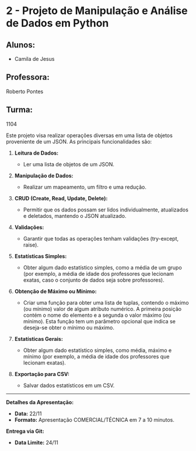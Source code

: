 # 2 - Projeto de Manipulação e Análise de Dados em Python

## Alunos:
- Camila de Jesus


## Professora:
Roberto Pontes

## Turma:
1104


Este projeto visa realizar operações diversas em uma lista de objetos proveniente de um JSON. As principais funcionalidades são:

1. **Leitura de Dados:**
   - Ler uma lista de objetos de um JSON.

2. **Manipulação de Dados:**
   - Realizar um mapeamento, um filtro e uma redução.

3. **CRUD (Create, Read, Update, Delete):**
   - Permitir que os dados possam ser lidos individualmente, atualizados e deletados, mantendo o JSON atualizado.

4. **Validações:**
   - Garantir que todas as operações tenham validações (try-except, raise).

5. **Estatísticas Simples:**
   - Obter algum dado estatístico simples, como a média de um grupo (por exemplo, a média de idade dos professores que lecionam exatas, caso o conjunto de dados seja sobre professores).

6. **Obtenção de Máximo ou Mínimo:**
   - Criar uma função para obter uma lista de tuplas, contendo o máximo (ou mínimo) valor de algum atributo numérico. A primeira posição contém o nome do elemento e a segunda o valor máximo (ou mínimo). Esta função tem um parâmetro opcional que indica se deseja-se obter o mínimo ou máximo.

7. **Estatísticas Gerais:**
   - Obter algum dado estatístico simples, como média, máximo e mínimo (por exemplo, a média de idade dos professores que lecionam exatas).

8. **Exportação para CSV:**
   - Salvar dados estatísticos em um CSV.

---------------------------------------------

**Detalhes da Apresentação:**

- **Data:** 22/11
- **Formato:** Apresentação COMERCIAL/TÉCNICA em 7 a 10 minutos.

**Entrega via Git:**
- **Data Limite:** 24/11

